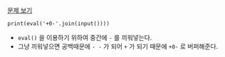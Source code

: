 [문제 보기](https://www.acmicpc.net/problem/1001)
```
print(eval('+0-'.join(input())))
```
* `eval()` 을 이용하기 위하여 중간에 `-` 를 끼워넣는다.
* 그냥 끼워넣으면 공백때문에 `- -` 가 되어 `+` 가 되기 때문에 `+0-` 로 버퍼해준다.